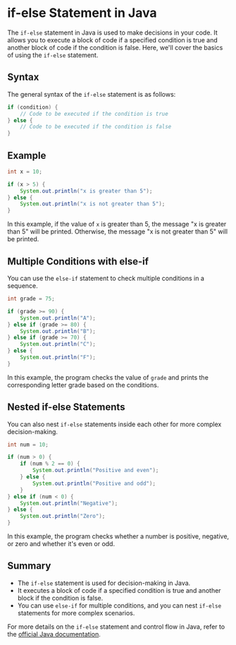 # if-else Statement in Java

The `if-else` statement in Java is used to make decisions in your code. It allows you to execute a block of code if a specified condition is true and another block of code if the condition is false. Here, we'll cover the basics of using the `if-else` statement.

## Syntax

The general syntax of the `if-else` statement is as follows:

```java
if (condition) {
    // Code to be executed if the condition is true
} else {
    // Code to be executed if the condition is false
}
```

## Example

```java
int x = 10;

if (x > 5) {
    System.out.println("x is greater than 5");
} else {
    System.out.println("x is not greater than 5");
}
```

In this example, if the value of `x` is greater than 5, the message "x is greater than 5" will be printed. Otherwise, the message "x is not greater than 5" will be printed.

## Multiple Conditions with else-if

You can use the `else-if` statement to check multiple conditions in a sequence.

```java
int grade = 75;

if (grade >= 90) {
    System.out.println("A");
} else if (grade >= 80) {
    System.out.println("B");
} else if (grade >= 70) {
    System.out.println("C");
} else {
    System.out.println("F");
}
```

In this example, the program checks the value of `grade` and prints the corresponding letter grade based on the conditions.

## Nested if-else Statements

You can also nest `if-else` statements inside each other for more complex decision-making.

```java
int num = 10;

if (num > 0) {
    if (num % 2 == 0) {
        System.out.println("Positive and even");
    } else {
        System.out.println("Positive and odd");
    }
} else if (num < 0) {
    System.out.println("Negative");
} else {
    System.out.println("Zero");
}
```

In this example, the program checks whether a number is positive, negative, or zero and whether it's even or odd.

## Summary

- The `if-else` statement is used for decision-making in Java.
- It executes a block of code if a specified condition is true and another block if the condition is false.
- You can use `else-if` for multiple conditions, and you can nest `if-else` statements for more complex scenarios.

For more details on the `if-else` statement and control flow in Java, refer to the [official Java documentation](https://docs.oracle.com/javase/tutorial/java/nutsandbolts/if.html).
